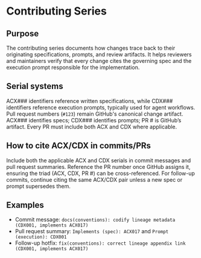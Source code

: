 # Contributing Series

## Purpose
The contributing series documents how changes trace back to their originating specifications, prompts, and review artifacts. It helps reviewers and maintainers verify that every change cites the governing spec and the execution prompt responsible for the implementation.

## Serial systems
ACX### identifiers reference written specifications, while CDX### identifiers reference execution prompts, typically used for agent workflows. Pull request numbers (`#123`) remain GitHub's canonical change artifact. ACX### identifies specs; CDX### identifies prompts; PR # is GitHub’s artifact. Every PR must include both ACX and CDX where applicable.

## How to cite ACX/CDX in commits/PRs
Include both the applicable ACX and CDX serials in commit messages and pull request summaries. Reference the PR number once GitHub assigns it, ensuring the triad (ACX, CDX, PR #) can be cross-referenced. For follow-up commits, continue citing the same ACX/CDX pair unless a new spec or prompt supersedes them.

## Examples
- Commit message: `docs(conventions): codify lineage metadata (CDX001, implements ACX017)`
- Pull request summary: `Implements (spec): ACX017` and `Prompt (execution): CDX001`
- Follow-up hotfix: `fix(conventions): correct lineage appendix link (CDX001, implements ACX017)`
